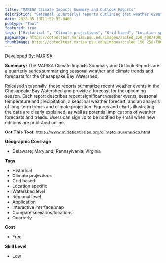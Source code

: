 ```yaml
---
title: "MARISA Climate Impacts Summary and Outlook Reports"
description: "Seasonal (quarterly) reports outlining past weather events and their significance as well as projections to the next seasons weather"
date: 2022-05-19T11:52:35-0400
pubtype: "Tool"
featured: true
tags: ["Historical ", "Climate projections", "Grid based", "Location specific", "Watershed level", "Regional level", "Application", "Interactive interface/map", "Compare scenarios/locations", "Quarterly"]
pageImage: https://cbtooltest.marisa.psu.edu/images/scaled_250_400/TOOLID_20.0_ScreenCapture-1.png
thumbImage: https://cbtooltest.marisa.psu.edu/images/scaled_156_250/TOOLID_20.0_ScreenCapture-1.png
---
```

Developed By: MARISA

**Summary:** The MARISA Climate Impacts Summary and Outlook Reports are a quarterly series summarizing seasonal weather and climate trends and forecasts for the Chesapeake Bay Watershed.

Released seasonally, these reports summarize recent weather events in the Chesapeake Bay Watershed and provide a forecast for the upcoming season. Each report describes recent significant weather events, seasonal temperature and precipitation, a seasonal weather forecast, and an analysis of long-term trends and climate projection. Figures and charts illustrating the data are clearly explained, as well as potential implications of weather forecasts and trends. Users can sign up to be notified by email when new editions are published online. 

__**Get This Tool:**__ https://www.midatlanticrisa.org/climate-summaries.html

__**Geographic Coverage**__
- Delaware; Maryland; Pennsylvania; Virginia

__**Tags**__
-  Historical 
-  Climate projections
-  Grid based
-  Location specific
-  Watershed level
-  Regional level
-  Application
-  Interactive interface/map
-  Compare scenarios/locations
-  Quarterly

__**Cost**__
- Free

__**Skill Level**__
- Low
